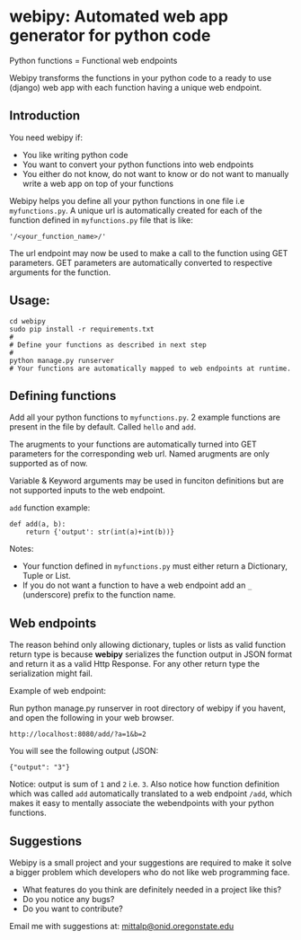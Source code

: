 webipy: Automated web app generator for python code
===================================================

Python functions = Functional web endpoints

Webipy transforms the functions in your python code to a ready to use (django) web app
with each function having a unique web endpoint.


Introduction
------------

You need webipy if:

* You like writing python code
* You want to convert your python functions into web endpoints
* You either do not know, do not want to know or do not want to manually write a web app on top of your functions

Webipy helps you define all your python functions in one file i.e `myfunctions.py`.
A unique url is automatically created for each of the function defined in `myfunctions.py` file that is like:

    '/<your_function_name>/'

The url endpoint may now be used to make a call to the function using GET parameters.
GET parameters are automatically converted to respective arguments for the function.


Usage:
------

    cd webipy
    sudo pip install -r requirements.txt
    #
    # Define your functions as described in next step
    #
    python manage.py runserver
    # Your functions are automatically mapped to web endpoints at runtime.


Defining functions
------------------

Add all your python functions to `myfunctions.py`.
2 example functions are present in the file by default. Called `hello` and `add`.

The arugments to your functions are automatically turned into GET parameters for the
corresponding web url. Named arugments are only supported as of now.

Variable & Keyword arguments may be used in funciton definitions but are not supported
inputs to the web endpoint.

`add` function example:

    def add(a, b):
        return {'output': str(int(a)+int(b))}


Notes:

* Your function defined in `myfunctions.py` must either return a Dictionary, Tuple or List.
* If you do not want a function to have a web endpoint add an `_` (underscore) prefix to the function name.


Web endpoints
-------------

The reason behind only allowing dictionary, tuples or lists as valid function return type is
because **webipy** serializes the function output in JSON format and return it as a valid Http Response.
For any other return type the serialization might fail.

Example of web endpoint:

Run python manage.py runserver in root directory of webipy if you havent,
and open the following in your web browser.

    http://localhost:8080/add/?a=1&b=2

You will see the following output (JSON:

    {"output": "3"}

Notice: output is sum of `1` and `2` i.e. `3`. Also notice how function definition which was
called `add` automatically translated to a web endpoint `/add`, which makes it easy to
mentally associate the webendpoints with your python functions.


Suggestions
-----------
Webipy is a small project and your suggestions are required to make it solve a bigger problem
which developers who do not like web programming face.

* What features do you think are definitely needed in a project like this?
* Do you notice any bugs?
* Do you want to contribute?

Email me with suggestions at: mittalp@onid.oregonstate.edu
